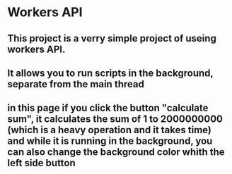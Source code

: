 # Workers API

## This project is a verry simple project of useing workers API. 
## It allows you to run scripts in the background, separate from the main thread
## in this page if you click the button "calculate sum", it calculates the sum of 1 to 2000000000 (which is a heavy operation and it takes time) and while it is running in the background, you can also change the background color whith the left side button 
